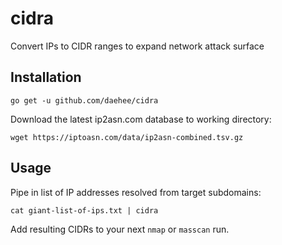 # cidra

Convert IPs to CIDR ranges to expand network attack surface

## Installation

```
go get -u github.com/daehee/cidra
```

Download the latest ip2asn.com database to working directory:
```
wget https://iptoasn.com/data/ip2asn-combined.tsv.gz
```

## Usage

Pipe in list of IP addresses resolved from target subdomains:

```
cat giant-list-of-ips.txt | cidra
```

Add resulting CIDRs to your next `nmap` or `masscan` run.
